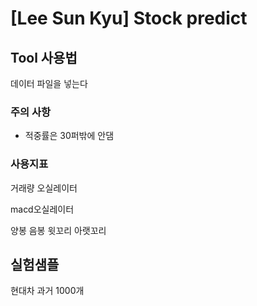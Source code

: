 # [Lee Sun Kyu]  Stock predict

## Tool 사용법

데이터 파일을 넣는다


### 주의 사항

- 적중률은 30퍼밖에 안댐

### 사용지표

거래량 오실레이터

macd오실레이터

양봉
음봉
윗꼬리
아랫꼬리


## 실험샘플

현대차 과거 1000개
